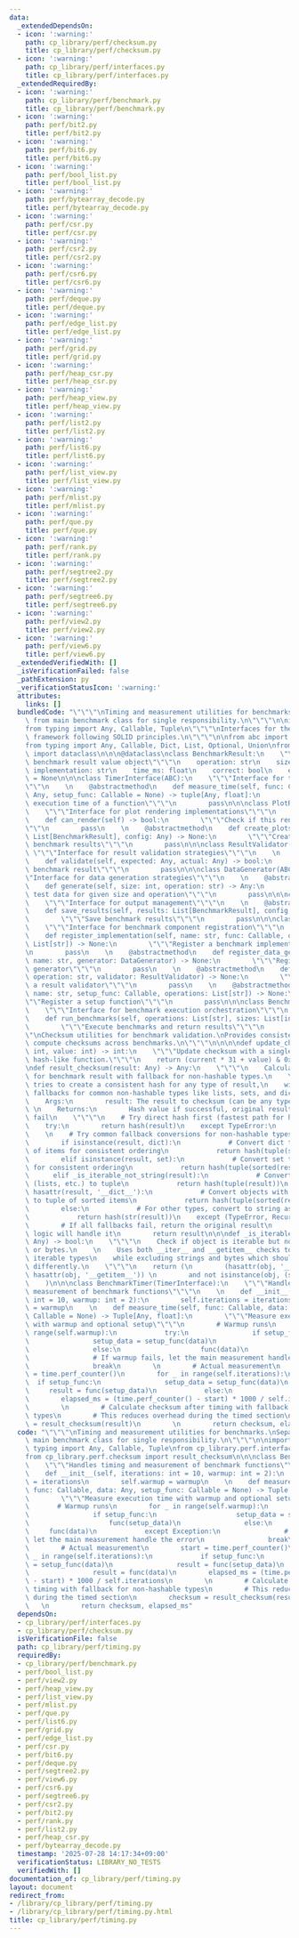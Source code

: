 ```yaml
---
data:
  _extendedDependsOn:
  - icon: ':warning:'
    path: cp_library/perf/checksum.py
    title: cp_library/perf/checksum.py
  - icon: ':warning:'
    path: cp_library/perf/interfaces.py
    title: cp_library/perf/interfaces.py
  _extendedRequiredBy:
  - icon: ':warning:'
    path: cp_library/perf/benchmark.py
    title: cp_library/perf/benchmark.py
  - icon: ':warning:'
    path: perf/bit2.py
    title: perf/bit2.py
  - icon: ':warning:'
    path: perf/bit6.py
    title: perf/bit6.py
  - icon: ':warning:'
    path: perf/bool_list.py
    title: perf/bool_list.py
  - icon: ':warning:'
    path: perf/bytearray_decode.py
    title: perf/bytearray_decode.py
  - icon: ':warning:'
    path: perf/csr.py
    title: perf/csr.py
  - icon: ':warning:'
    path: perf/csr2.py
    title: perf/csr2.py
  - icon: ':warning:'
    path: perf/csr6.py
    title: perf/csr6.py
  - icon: ':warning:'
    path: perf/deque.py
    title: perf/deque.py
  - icon: ':warning:'
    path: perf/edge_list.py
    title: perf/edge_list.py
  - icon: ':warning:'
    path: perf/grid.py
    title: perf/grid.py
  - icon: ':warning:'
    path: perf/heap_csr.py
    title: perf/heap_csr.py
  - icon: ':warning:'
    path: perf/heap_view.py
    title: perf/heap_view.py
  - icon: ':warning:'
    path: perf/list2.py
    title: perf/list2.py
  - icon: ':warning:'
    path: perf/list6.py
    title: perf/list6.py
  - icon: ':warning:'
    path: perf/list_view.py
    title: perf/list_view.py
  - icon: ':warning:'
    path: perf/mlist.py
    title: perf/mlist.py
  - icon: ':warning:'
    path: perf/que.py
    title: perf/que.py
  - icon: ':warning:'
    path: perf/rank.py
    title: perf/rank.py
  - icon: ':warning:'
    path: perf/segtree2.py
    title: perf/segtree2.py
  - icon: ':warning:'
    path: perf/segtree6.py
    title: perf/segtree6.py
  - icon: ':warning:'
    path: perf/view2.py
    title: perf/view2.py
  - icon: ':warning:'
    path: perf/view6.py
    title: perf/view6.py
  _extendedVerifiedWith: []
  _isVerificationFailed: false
  _pathExtension: py
  _verificationStatusIcon: ':warning:'
  attributes:
    links: []
  bundledCode: "\"\"\"\nTiming and measurement utilities for benchmarks.\nSeparated\
    \ from main benchmark class for single responsibility.\n\"\"\"\n\nimport time\n\
    from typing import Any, Callable, Tuple\n\"\"\"\nInterfaces for the benchmark\
    \ framework following SOLID principles.\n\"\"\"\n\nfrom abc import ABC, abstractmethod\n\
    from typing import Any, Callable, Dict, List, Optional, Union\nfrom dataclasses\
    \ import dataclass\n\n\n@dataclass\nclass BenchmarkResult:\n    \"\"\"Immutable\
    \ benchmark result value object\"\"\"\n    operation: str\n    size: int\n   \
    \ implementation: str\n    time_ms: float\n    correct: bool\n    error: Optional[str]\
    \ = None\n\n\nclass TimerInterface(ABC):\n    \"\"\"Interface for timing implementations\"\
    \"\"\n    \n    @abstractmethod\n    def measure_time(self, func: Callable, data:\
    \ Any, setup_func: Callable = None) -> tuple[Any, float]:\n        \"\"\"Measure\
    \ execution time of a function\"\"\"\n        pass\n\n\nclass PlotRenderer(ABC):\n\
    \    \"\"\"Interface for plot rendering implementations\"\"\"\n    \n    @abstractmethod\n\
    \    def can_render(self) -> bool:\n        \"\"\"Check if this renderer is available\"\
    \"\"\n        pass\n    \n    @abstractmethod\n    def create_plots(self, results:\
    \ List[BenchmarkResult], config: Any) -> None:\n        \"\"\"Create plots from\
    \ benchmark results\"\"\"\n        pass\n\n\nclass ResultValidator(ABC):\n   \
    \ \"\"\"Interface for result validation strategies\"\"\"\n    \n    @abstractmethod\n\
    \    def validate(self, expected: Any, actual: Any) -> bool:\n        \"\"\"Validate\
    \ benchmark result\"\"\"\n        pass\n\n\nclass DataGenerator(ABC):\n    \"\"\
    \"Interface for data generation strategies\"\"\"\n    \n    @abstractmethod\n\
    \    def generate(self, size: int, operation: str) -> Any:\n        \"\"\"Generate\
    \ test data for given size and operation\"\"\"\n        pass\n\n\nclass OutputManager(ABC):\n\
    \    \"\"\"Interface for output management\"\"\"\n    \n    @abstractmethod\n\
    \    def save_results(self, results: List[BenchmarkResult], config: Any) -> None:\n\
    \        \"\"\"Save benchmark results\"\"\"\n        pass\n\n\nclass BenchmarkRegistry(ABC):\n\
    \    \"\"\"Interface for benchmark component registration\"\"\"\n    \n    @abstractmethod\n\
    \    def register_implementation(self, name: str, func: Callable, operations:\
    \ List[str]) -> None:\n        \"\"\"Register a benchmark implementation\"\"\"\
    \n        pass\n    \n    @abstractmethod\n    def register_data_generator(self,\
    \ name: str, generator: DataGenerator) -> None:\n        \"\"\"Register a data\
    \ generator\"\"\"\n        pass\n    \n    @abstractmethod\n    def register_validator(self,\
    \ operation: str, validator: ResultValidator) -> None:\n        \"\"\"Register\
    \ a result validator\"\"\"\n        pass\n    \n    @abstractmethod\n    def register_setup(self,\
    \ name: str, setup_func: Callable, operations: List[str]) -> None:\n        \"\
    \"\"Register a setup function\"\"\"\n        pass\n\n\nclass BenchmarkOrchestrator(ABC):\n\
    \    \"\"\"Interface for benchmark execution orchestration\"\"\"\n    \n    @abstractmethod\n\
    \    def run_benchmarks(self, operations: List[str], sizes: List[int]) -> List[BenchmarkResult]:\n\
    \        \"\"\"Execute benchmarks and return results\"\"\"\n        pass\n\"\"\
    \"\nChecksum utilities for benchmark validation.\nProvides consistent ways to\
    \ compute checksums across benchmarks.\n\"\"\"\n\n\n\ndef update_checksum(current:\
    \ int, value: int) -> int:\n    \"\"\"Update checksum with a single value using\
    \ hash-like function.\"\"\"\n    return (current * 31 + value) & 0xFFFFFFFF\n\n\
    \ndef result_checksum(result: Any) -> Any:\n    \"\"\"\n    Calculate checksum\
    \ for benchmark result with fallback for non-hashable types.\n    \n    This function\
    \ tries to create a consistent hash for any type of result,\n    with intelligent\
    \ fallbacks for common non-hashable types like lists, sets, and dicts.\n    \n\
    \    Args:\n        result: The result to checksum (can be any type)\n       \
    \ \n    Returns:\n        Hash value if successful, original result if all fallbacks\
    \ fail\n    \"\"\"\n    # Try direct hash first (fastest path for hashable objects)\n\
    \    try:\n        return hash(result)\n    except TypeError:\n        pass\n\
    \    \n    # Try common fallback conversions for non-hashable types\n    try:\n\
    \        if isinstance(result, dict):\n            # Convert dict to sorted tuple\
    \ of items for consistent ordering\n            return hash(tuple(sorted(result.items())))\n\
    \        elif isinstance(result, set):\n            # Convert set to sorted tuple\
    \ for consistent ordering\n            return hash(tuple(sorted(result)))\n  \
    \      elif _is_iterable_not_string(result):\n            # Convert other iterables\
    \ (lists, etc.) to tuple\n            return hash(tuple(result))\n        elif\
    \ hasattr(result, '__dict__'):\n            # Convert objects with attributes\
    \ to tuple of sorted items\n            return hash(tuple(sorted(result.__dict__.items())))\n\
    \        else:\n            # For other types, convert to string as last resort\n\
    \            return hash(str(result))\n    except (TypeError, RecursionError):\n\
    \        # If all fallbacks fail, return the original result\n        # The validation\
    \ logic will handle it\n        return result\n\n\ndef _is_iterable_not_string(obj:\
    \ Any) -> bool:\n    \"\"\"\n    Check if object is iterable but not a string\
    \ or bytes.\n    \n    Uses both __iter__ and __getitem__ checks to catch more\
    \ iterable types\n    while excluding strings and bytes which should be handled\
    \ differently.\n    \"\"\"\n    return (\n        (hasattr(obj, '__iter__') or\
    \ hasattr(obj, '__getitem__')) \n        and not isinstance(obj, (str, bytes))\n\
    \    )\n\n\nclass BenchmarkTimer(TimerInterface):\n    \"\"\"Handles timing and\
    \ measurement of benchmark functions\"\"\"\n    \n    def __init__(self, iterations:\
    \ int = 10, warmup: int = 2):\n        self.iterations = iterations\n        self.warmup\
    \ = warmup\n    \n    def measure_time(self, func: Callable, data: Any, setup_func:\
    \ Callable = None) -> Tuple[Any, float]:\n        \"\"\"Measure execution time\
    \ with warmup and optional setup\"\"\"\n        # Warmup runs\n        for _ in\
    \ range(self.warmup):\n            try:\n                if setup_func:\n    \
    \                setup_data = setup_func(data)\n                    func(setup_data)\n\
    \                else:\n                    func(data)\n            except Exception:\n\
    \                # If warmup fails, let the main measurement handle the error\n\
    \                break\n        \n        # Actual measurement\n        start\
    \ = time.perf_counter()\n        for _ in range(self.iterations):\n          \
    \  if setup_func:\n                setup_data = setup_func(data)\n           \
    \     result = func(setup_data)\n            else:\n                result = func(data)\n\
    \        elapsed_ms = (time.perf_counter() - start) * 1000 / self.iterations\n\
    \        \n        # Calculate checksum after timing with fallback for non-hashable\
    \ types\n        # This reduces overhead during the timed section\n        checksum\
    \ = result_checksum(result)\n        \n        return checksum, elapsed_ms\n"
  code: "\"\"\"\nTiming and measurement utilities for benchmarks.\nSeparated from\
    \ main benchmark class for single responsibility.\n\"\"\"\n\nimport time\nfrom\
    \ typing import Any, Callable, Tuple\nfrom cp_library.perf.interfaces import TimerInterface\n\
    from cp_library.perf.checksum import result_checksum\n\n\nclass BenchmarkTimer(TimerInterface):\n\
    \    \"\"\"Handles timing and measurement of benchmark functions\"\"\"\n    \n\
    \    def __init__(self, iterations: int = 10, warmup: int = 2):\n        self.iterations\
    \ = iterations\n        self.warmup = warmup\n    \n    def measure_time(self,\
    \ func: Callable, data: Any, setup_func: Callable = None) -> Tuple[Any, float]:\n\
    \        \"\"\"Measure execution time with warmup and optional setup\"\"\"\n \
    \       # Warmup runs\n        for _ in range(self.warmup):\n            try:\n\
    \                if setup_func:\n                    setup_data = setup_func(data)\n\
    \                    func(setup_data)\n                else:\n               \
    \     func(data)\n            except Exception:\n                # If warmup fails,\
    \ let the main measurement handle the error\n                break\n        \n\
    \        # Actual measurement\n        start = time.perf_counter()\n        for\
    \ _ in range(self.iterations):\n            if setup_func:\n                setup_data\
    \ = setup_func(data)\n                result = func(setup_data)\n            else:\n\
    \                result = func(data)\n        elapsed_ms = (time.perf_counter()\
    \ - start) * 1000 / self.iterations\n        \n        # Calculate checksum after\
    \ timing with fallback for non-hashable types\n        # This reduces overhead\
    \ during the timed section\n        checksum = result_checksum(result)\n     \
    \   \n        return checksum, elapsed_ms"
  dependsOn:
  - cp_library/perf/interfaces.py
  - cp_library/perf/checksum.py
  isVerificationFile: false
  path: cp_library/perf/timing.py
  requiredBy:
  - cp_library/perf/benchmark.py
  - perf/bool_list.py
  - perf/view2.py
  - perf/heap_view.py
  - perf/list_view.py
  - perf/mlist.py
  - perf/que.py
  - perf/list6.py
  - perf/grid.py
  - perf/edge_list.py
  - perf/csr.py
  - perf/bit6.py
  - perf/deque.py
  - perf/segtree2.py
  - perf/view6.py
  - perf/csr6.py
  - perf/segtree6.py
  - perf/csr2.py
  - perf/bit2.py
  - perf/rank.py
  - perf/list2.py
  - perf/heap_csr.py
  - perf/bytearray_decode.py
  timestamp: '2025-07-28 14:17:34+09:00'
  verificationStatus: LIBRARY_NO_TESTS
  verifiedWith: []
documentation_of: cp_library/perf/timing.py
layout: document
redirect_from:
- /library/cp_library/perf/timing.py
- /library/cp_library/perf/timing.py.html
title: cp_library/perf/timing.py
---
```

